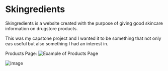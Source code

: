 # Skingredients
Skingredients is a website created with the purpose of giving good skincare information on drugstore products.

This was my capstone project and I wanted it to be something that not only eas useful but also something I had an interest in.



Products Page:
![Example of Products Page](https://github.com/Otakubuns/skingredients/assets/77337386/e7fbe610-7fb4-4d8b-a06e-87c7f79f0e55)


![image](https://github.com/Otakubuns/skingredients/assets/77337386/a70eee9b-537c-4d6b-84af-c077df8c8af7)
